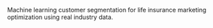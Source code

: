 Machine learning customer segmentation for life insurance marketing optimization using real industry data.
